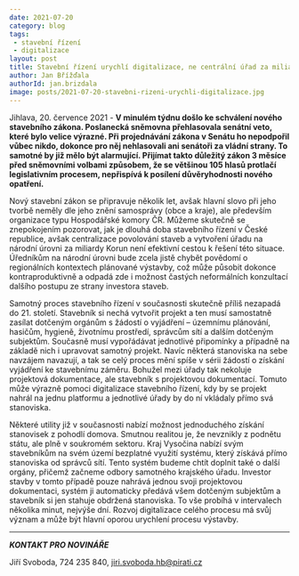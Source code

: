 ```yaml
---
date: 2021-07-20
category: blog
tags:
 - stavební řízení
 - digitalizace
layout: post
title: Stavební řízení urychlí digitalizace, ne centrální úřad za miliardy
author: Jan Břížďala
authorId: jan.brizdala
image: posts/2021-07-20-stavebni-rizeni-urychli-digitalizace.jpg
---
```


Jihlava, 20. července 2021 - **V minulém týdnu došlo ke schválení nového stavebního zákona. Poslanecká sněmovna přehlasovala senátní veto, které bylo velice výrazné. Při projednávání zákona v Senátu ho nepodpořil vůbec nikdo, dokonce pro něj nehlasovali ani senátoři za vládní strany. To samotné by již mělo být alarmující. Přijímat takto důležitý zákon 3 měsíce před sněmovními volbami způsobem, že se většinou 105 hlasů protlačí legislativním procesem, nepřispívá k posílení důvěryhodnosti nového opatření.**

Nový stavební zákon se připravuje několik let, avšak hlavní slovo při jeho tvorbě neměly dle jeho znění samosprávy (obce a kraje), ale především organizace typu Hospodářské komory ČR. Můžeme skutečně se znepokojením pozorovat, jak je dlouhá doba stavebního řízení v České republice, avšak centralizace povolování staveb a vytvoření úřadu na národní úrovni za miliardy Korun není efektivní cestou k řešení této situace. Úředníkům na národní úrovni bude zcela jistě chybět povědomí o regionálních kontextech plánované výstavby, což může působit dokonce kontraproduktivně a odpadá zde i možnost častých neformálních konzultací dalšího postupu ze strany investora staveb. 

Samotný proces stavebního řízení v současnosti skutečně příliš nezapadá do 21. století. Stavebník si nechá vytvořit projekt a ten musí samostatně zasílat dotčeným orgánům s žádostí o vyjádření – územnímu plánování, hasičům, hygieně, životnímu prostředí, správcům sítí a dalším dotčeným subjektům. Současně musí vypořádávat jednotlivé připomínky a případně na základě nich i upravovat samotný projekt. Navíc některá stanoviska na sebe navzájem navazují, a tak se celý proces mění spíše v sérii žádostí o získání vyjádření ke stavebnímu záměru. Bohužel mezi úřady tak nekoluje projektová dokumentace, ale stavebník s projektovou dokumentací. Tomuto může výrazně pomoci digitalizace stavebního řízení, kdy by se projekt nahrál na jednu platformu a jednotlivé úřady by do ní vkládaly přímo svá stanoviska. 

Některé utility již v současnosti nabízí možnost jednoduchého získání stanovisek z pohodlí domova. Smutnou realitou je, že nevznikly z podnětu státu, ale plně v soukromém sektoru. Kraj Vysočina nabízí svým stavebníkům na svém území bezplatné využití systému, který získává přímo stanoviska od správců sítí. Tento systém budeme chtít doplnit také o další orgány, přičemž začneme odbory samotného krajského úřadu. Investor stavby v tomto případě pouze nahrává jednou svoji projektovou dokumentaci, systém ji automaticky předává všem dotčeným subjektům a stavebník si jen stahuje obdržená stanoviska. To vše probíhá v intervalech několika minut, nejvýše dní. Rozvoj digitalizace celého procesu má svůj význam a může být hlavní oporou urychlení procesu výstavby.

---

***KONTAKT PRO NOVINÁŘE*** 

Jiří Svoboda, 724 235 840, <jiri.svoboda.hb@pirati.cz>
